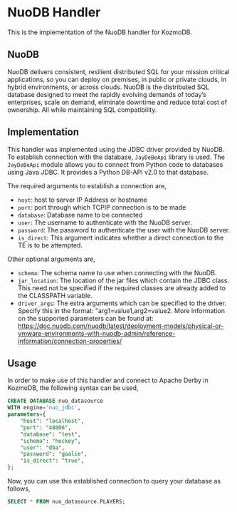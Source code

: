 # NuoDB Handler

This is the implementation of the NuoDB handler for KozmoDB.

## NuoDB
NuoDB delivers consistent, resilient distributed SQL for your mission critical applications, so you can deploy on premises, in public or private clouds, in hybrid environments, or across clouds.
NuoDB is the distributed SQL database designed to meet the rapidly evolving demands of today’s enterprises, scale on demand, eliminate downtime and reduce total cost of ownership. All while maintaining SQL compatibility.

## Implementation
This handler was implemented using the JDBC driver provided by NuoDB. To establish connection with the database, `JayDeBeApi` library is used. The `JayDeBeApi` module allows you to connect from Python code to databases using Java JDBC. It provides a Python DB-API v2.0 to that database.

The required arguments to establish a connection are,
* `host`: host to server IP Address or hostname
* `port`: port through which TCPIP connection is to be made
* `database`: Database name to be connected
* `user`: The username to authenticate with the NuoDB server.
* `password`: The password to authenticate the user with the NuoDB server.
* `is_direct`: This argument indicates whether a direct connection to the TE is to be attempted. 

Other optional arguments are, 
* `schema`: The schema name to use when connecting with the NuoDB.
* `jar_location`: The location of the jar files which contain the JDBC class. This need not be specified if the required classes are already added to the CLASSPATH variable.
* `driver_args`: The extra arguments which can be specified to the driver. Specify this in the format: "arg1=value1,arg2=value2. 
More information on the supported parameters can be found at: https://doc.nuodb.com/nuodb/latest/deployment-models/physical-or-vmware-environments-with-nuodb-admin/reference-information/connection-properties/

## Usage
In order to make use of this handler and connect to Apache Derby in KozmoDB, the following syntax can be used,
~~~~sql
CREATE DATABASE nuo_datasource
WITH engine='nuo_jdbc',
parameters={
    "host": "localhost",
    "port": "48006",
    "database": "test",
    "schema": "hockey",
    "user": "dba",
    "password": "goalie",
    "is_direct": "true",
};
~~~~
Now, you can use this established connection to query your database as follows,
~~~~sql
SELECT * FROM nuo_datasource.PLAYERS;
~~~~
